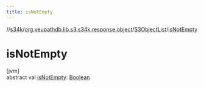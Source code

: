 ```yaml
---
title: isNotEmpty
---
```

//[s34k](../../../index.html)/[org.veupathdb.lib.s3.s34k.response.object](../index.html)/[S3ObjectList](index.html)/[isNotEmpty](is-not-empty.html)



# isNotEmpty



[jvm]\
abstract val [isNotEmpty](is-not-empty.html): [Boolean](https://kotlinlang.org/api/latest/jvm/stdlib/kotlin/-boolean/index.html)




